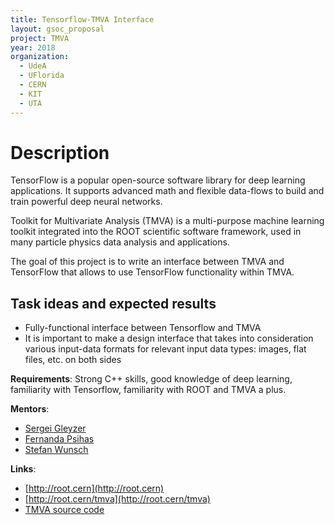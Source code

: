 ```yaml
---
title: Tensorflow-TMVA Interface
layout: gsoc_proposal
project: TMVA
year: 2018
organization:
  - UdeA
  - UFlorida
  - CERN
  - KIT
  - UTA
---
```


# Description

TensorFlow is a popular open-source software library for deep learning applications. It supports advanced math and flexible data-flows to build and train powerful deep neural networks.

Toolkit for Multivariate Analysis (TMVA) is a multi-purpose machine learning toolkit integrated into the ROOT scientific software framework, used in many particle physics data analysis and applications.

The goal of this project is to write an interface between TMVA and TensorFlow that allows to use TensorFlow functionality within TMVA. 

## Task ideas and expected results
  * Fully-functional interface between Tensorflow and TMVA
  * It is important to make a design interface that takes into consideration various input-data formats for relevant input data types: images, flat files, etc. on both sides



**Requirements**: Strong C++ skills, good knowledge of deep learning, familiarity with Tensorflow, familiarity with ROOT and TMVA a plus.

**Mentors**: 
* [Sergei Gleyzer](mailto:sft-gsoc@cern.ch?subject=Other%20Machine%20Learning%20Projects%20in%20TMVA) 
* [Fernanda Psihas](mailto:sft-gsoc@cern.ch?subject=Other%20Machine%20Learning%20Projects%20in%20TMVA)
* [Stefan Wunsch](mailto:sft-gsoc@cern.ch?subject=Other%20Machine%20Learning%20Projects%20in%20TMVA)



**Links**:
  * [http://root.cern](http://root.cern)
  * [http://root.cern/tmva](http://root.cern/tmva)
  * [TMVA source code](https://github.com/root-project/root/tree/master/tmva)

